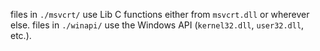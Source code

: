 files in `./msvcrt/` use Lib C functions either from `msvcrt.dll` or wherever else.
files in `./winapi/` use the Windows API (`kernel32.dll`, `user32.dll`, etc.).
